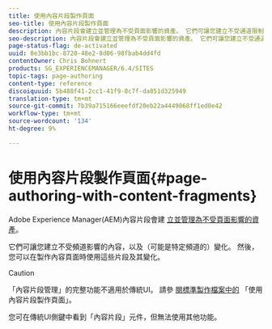 ```yaml
---
title: 使用內容片段製作頁面
seo-title: 使用內容片段製作頁面
description: 內容片段會建立並管理為不受頁面影響的資產。 它們可讓您建立不受通道限制的內容，以及各種變化。
seo-description: 內容片段會建立並管理為不受頁面影響的資產。 它們可讓您建立不受通道限制的內容，以及各種變化。
page-status-flag: de-activated
uuid: 8e3bb1bc-8720-48e2-8d06-98fbab4dd4fd
contentOwner: Chris Bohnert
products: SG_EXPERIENCEMANAGER/6.4/SITES
topic-tags: page-authoring
content-type: reference
discoiquuid: 5b488f41-2cc1-41f9-8c7f-da851d325949
translation-type: tm+mt
source-git-commit: 7b39a715166eeefdf20eb22a4449068ff1ed0e42
workflow-type: tm+mt
source-wordcount: '134'
ht-degree: 9%

---
```



# 使用內容片段製作頁面{#page-authoring-with-content-fragments}

Adobe Experience Manager(AEM)內容片段會建 [立並管理為不受頁面影響的資產](/help/assets/content-fragments.md)。

它們可讓您建立不受頻道影響的內容，以及（可能是特定頻道的）變化。 然後，您可以在製作內容頁面時使用這些片段及其變化。

>[!CAUTION]
>
>「內容片段管理」的完整功能不適用於傳統UI。 請參 [閱標準製作檔案中的](/help/sites-authoring/content-fragments.md) 「使用內容片段製作頁面」。
>
>您可在傳統UI側鍵中看到「內容片段」元件，但無法使用其他功能。

